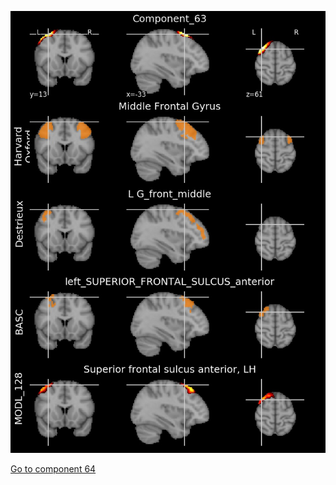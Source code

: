 


![63](preliminary/63.jpg "Component 63")

[Go to component 64](https://parietal-inria.github.io/MODL_atlas/512/64 "Component 64")